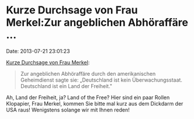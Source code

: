 Kurze Durchsage von Frau Merkel:Zur angeblichen Abhöraffäre \...
================================================================

Date: 2013-07-21 23:01:23

[Kurze Durchsage von Frau Merkel](http://www.faz.net/-gpg-7bd54):

> Zur angeblichen Abhöraffäre durch den amerikanischen Geheimdienst
> sagte sie: „Deutschland ist kein Überwachungsstaat. Deutschland ist
> ein Land der Freiheit."

Ah, Land der Freiheit, ja? Land of the Free? Hier sind ein paar Rollen
Klopapier, Frau Merkel, kommen Sie bitte mal kurz aus dem Dickdarm der
USA raus! Wenigstens solange wir mit Ihnen reden!
